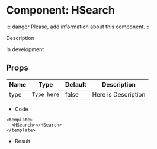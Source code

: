 
<script setup>
import HSearch from '../vue/HSearch.vue'
import HTag from '../vue/HTag.vue'

const items = [
  {
    name: "vadim",
    age: 4
  },
  {
    name: "nikita",
    age: 44
  },
  {
    name: "lorem",
    age: 1
  },
  {
    name: "ipsum",
    age: 2
  },
  {
    name: "haptic",
    age: 999
  },
  {
    name: "unknown",
    age: 42
  },
]
</script>

# Component: HSearch

::: danger
Please, add information about this component.
:::

Description

<HTag type="warning" style="width: 150px; margin-top:10px;">In development</HTag>

## Props

| Name | Type        | Default | Description   |
|------|------------------------|---------|--------------------------|
| type | <code>Type here</code> | false   | Here is Description      |

- Code

```vue
<template>
  <HSearch></HSearch>
</template>
```

- Result

<HSearch :items="items" findBy="name"></HSearch>
